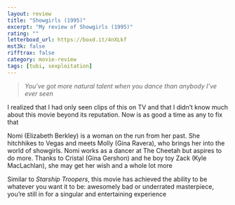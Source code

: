 ```yaml
---
layout: review
title: "Showgirls (1995)"
excerpt: "My review of Showgirls (1995)"
rating: ""
letterboxd_url: https://boxd.it/4nXLkf
mst3k: false
rifftrax: false
category: movie-review
tags: [tubi, sexploitation]
---
```


<blockquote><i>You’ve got more natural talent when you dance than anybody I’ve ever seen</i></blockquote>I realized that I had only seen clips of this on TV and that I didn’t know much about this movie beyond its reputation. Now is as good a time as any to fix that

Nomi (Elizabeth Berkley) is a woman on the run from her past. She hitchhikes to Vegas and meets Molly (Gina Ravera), who brings her into the world of showgirls. Nomi works as a dancer at The Cheetah but aspires to do more. Thanks to Cristal (Gina Gershon) and he boy toy Zack (Kyle MacLachlan), she may get her wish and a whole lot more

Similar to <i>Starship Troopers</i>, this movie has achieved the ability to be whatever you want it to be: awesomely bad or underrated masterpiece, you’re still in for a singular and entertaining experience
